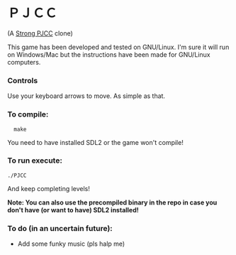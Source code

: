 # ＰＪＣＣ
(A [Strong PJCC](https://www.youtube.com/watch?v=b5oi2xMt18M&t=30s) clone)

This game has been developed and tested on GNU/Linux. I'm sure it will run on Windows/Mac but the instructions have been made for GNU/Linux computers.

### Controls
Use your keyboard arrows to move. As simple as that.

### To compile:
```
  make
```
You need to have installed SDL2 or the game won't compile!

### To run execute:
```
./PJCC 
```
And keep completing levels!

**Note: You can also use the precompiled binary in the repo in case you don't have (or want to have) SDL2 installed!**

### To do (in an uncertain future):
* Add some funky music (pls halp me)
